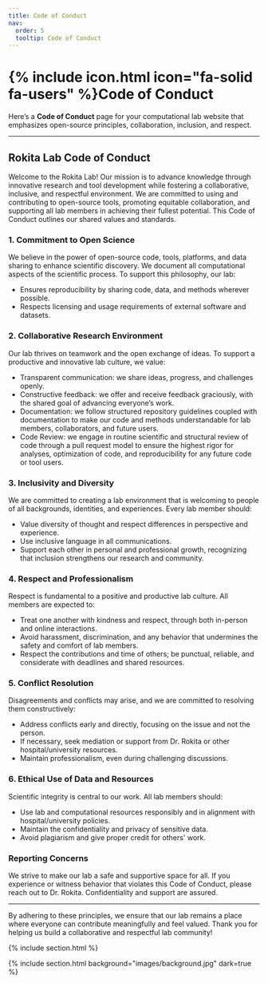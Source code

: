 ```yaml
---
title: Code of Conduct
nav:
  order: 5
  tooltip: Code of Conduct
---
```


# {% include icon.html icon="fa-solid fa-users" %}Code of Conduct

Here’s a **Code of Conduct** page for your computational lab website that emphasizes open-source principles, collaboration, inclusion, and respect.

---

## Rokita Lab Code of Conduct

Welcome to the Rokita Lab! 
Our mission is to advance knowledge through innovative research and tool development while fostering a collaborative, inclusive, and respectful environment. 
We are committed to using and contributing to open-source tools, promoting equitable collaboration, and supporting all lab members in achieving their fullest potential. 
This Code of Conduct outlines our shared values and standards.

### 1. **Commitment to Open Science**

We believe in the power of open-source code, tools, platforms, and data sharing to enhance scientific discovery. 
We document all computational aspects of the scientific process.
To support this philosophy, our lab:
   - Ensures reproducibility by sharing code, data, and methods wherever possible.
   - Respects licensing and usage requirements of external software and datasets.

### 2. **Collaborative Research Environment**

Our lab thrives on teamwork and the open exchange of ideas. 
To support a productive and innovative lab culture, we value:
   - Transparent communication: we share ideas, progress, and challenges openly.
   - Constructive feedback: we offer and receive feedback graciously, with the shared goal of advancing everyone’s work.
   - Documentation: we follow structured repository guidelines coupled with documentation to make our code and methods understandable for lab members, collaborators, and future users.
   - Code Review: we engage in routine scientific and structural review of code through a pull request model to ensure the highest rigor for analyses, optimization of code, and reproducibility for any future code or tool users.

### 3. **Inclusivity and Diversity**

We are committed to creating a lab environment that is welcoming to people of all backgrounds, identities, and experiences. 
Every lab member should:
   - Value diversity of thought and respect differences in perspective and experience.
   - Use inclusive language in all communications.
   - Support each other in personal and professional growth, recognizing that inclusion strengthens our research and community.

### 4. **Respect and Professionalism**

Respect is fundamental to a positive and productive lab culture. 
All members are expected to:
   - Treat one another with kindness and respect, through both in-person and online interactions.
   - Avoid harassment, discrimination, and any behavior that undermines the safety and comfort of lab members.
   - Respect the contributions and time of others; be punctual, reliable, and considerate with deadlines and shared resources.

### 5. **Conflict Resolution**

Disagreements and conflicts may arise, and we are committed to resolving them constructively:
   - Address conflicts early and directly, focusing on the issue and not the person.
   - If necessary, seek mediation or support from Dr. Rokita or other hospital/university resources.
   - Maintain professionalism, even during challenging discussions.

### 6. **Ethical Use of Data and Resources**

Scientific integrity is central to our work. 
All lab members should:
   - Use lab and computational resources responsibly and in alignment with hospital/university policies.
   - Maintain the confidentiality and privacy of sensitive data.
   - Avoid plagiarism and give proper credit for others' work.

### Reporting Concerns

We strive to make our lab a safe and supportive space for all. 
If you experience or witness behavior that violates this Code of Conduct, please reach out to Dr. Rokita. Confidentiality and support are assured.

---

By adhering to these principles, we ensure that our lab remains a place where everyone can contribute meaningfully and feel valued. 
Thank you for helping us build a collaborative and respectful lab community!


{% include section.html %}

{% include section.html background="images/background.jpg" dark=true %}

